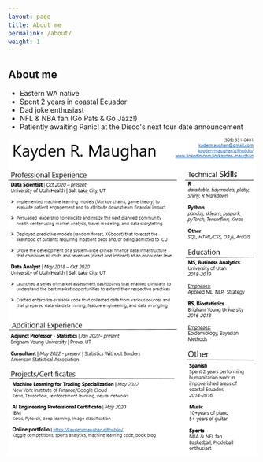```yaml
---
layout: page
title: About me
permalink: /about/
weight: 1
---
```


## **About me**

* Eastern WA native
* Spent 2 years in coastal Ecuador
* Dad joke enthusiast
* NFL & NBA fan (Go Pats & Go Jazz!)
* Patiently awaiting Panic! at the Disco's next tour date announcement

![alt text](resume.PNG)

<!---
<div class="row">
{% include about/skills.html title="" source=site.data.other-skills %}
</div>

## **Professional Certifications**
* IBM AI Engineering Certificate (2020)

<div class="row">
{% include about/timeline.html %}
</div>

--->

